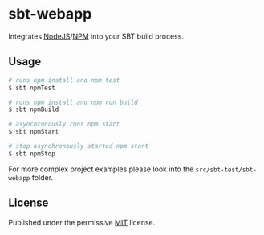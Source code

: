# sbt-webapp

Integrates [NodeJS][nodejs]/[NPM][npm] into your SBT build process.

## Usage

~~~ bash
# runs npm install and npm test
$ sbt npmTest

# runs npm install and npm run build
$ sbt npmBuild

# asynchronously runs npm start
$ sbt npmStart

# stop asynchronously started npm start
$ sbt npmStop
~~~

For more complex project examples please look into the `src/sbt-test/sbt-webapp` folder.

## License

Published under the permissive [MIT][mit] license.

[mit]: http://opensource.org/licenses/MIT
[nodejs]: https://nodejs.org/
[npm]: https://www.npmjs.org/
